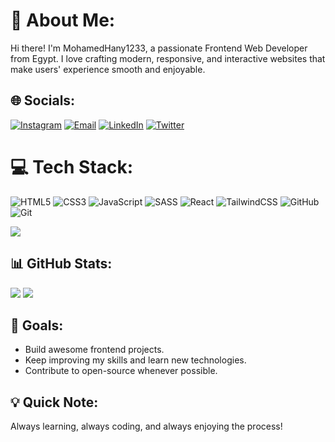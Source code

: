 # 💫 About Me:

Hi there! I'm MohamedHany1233, a passionate Frontend Web Developer from Egypt. I love crafting modern, responsive, and interactive websites that make users' experience smooth and enjoyable.

## 🌐 Socials:

[![Instagram](https://img.shields.io/badge/Instagram-%23E4405F.svg?logo=Instagram\&logoColor=white)](https://instagram.com/mhm.fr132) [![Email](https://img.shields.io/badge/Email-D14836?logo=gmail\&logoColor=white)](mailto:elqoptan337@gmail.com) [![LinkedIn](https://img.shields.io/badge/LinkedIn-%230077B5.svg?logo=linkedin\&logoColor=white)](https://linkedin.com/in/Mohamedhany1233) [![Twitter](https://img.shields.io/badge/Twitter-%231DA1F2.svg?logo=twitter\&logoColor=white)](https://twitter.com/MohamedHany1233)

# 💻 Tech Stack:

![HTML5](https://img.shields.io/badge/html5-%23E34F26.svg?style=for-the-badge\&logo=html5\&logoColor=white) ![CSS3](https://img.shields.io/badge/css3-%231572B6.svg?style=for-the-badge\&logo=css3\&logoColor=white) ![JavaScript](https://img.shields.io/badge/javascript-%23323330.svg?style=for-the-badge\&logo=javascript\&logoColor=%23F7DF1E) ![SASS](https://img.shields.io/badge/SASS-hotpink.svg?style=for-the-badge\&logo=SASS\&logoColor=white) ![React](https://img.shields.io/badge/react-%2320232a.svg?style=for-the-badge\&logo=react\&logoColor=%2361DAFB) ![TailwindCSS](https://img.shields.io/badge/tailwindcss-%2338B2AC.svg?style=for-the-badge\&logo=tailwind-css\&logoColor=white) ![GitHub](https://img.shields.io/badge/github-%23121011.svg?style=for-the-badge\&logo=github\&logoColor=white) ![Git](https://img.shields.io/badge/git-%23F05033.svg?style=for-the-badge\&logo=git\&logoColor=white)

![](https://github-readme-stats.vercel.app/api/top-langs/?username=Mohamedhany1233\&theme=radical\&hide_border=false\&include_all_commits=false\&count_private=false\&layout=compact)

## 📊 GitHub Stats:

![](https://github-readme-stats.vercel.app/api?username=Mohamedhany1233\&show_icons=true\&theme=radical\&count_private=true)
![](https://github-readme-streak-stats.herokuapp.com/?user=Mohamedhany1233\&theme=radical)

## 🎯 Goals:

* Build awesome frontend projects.
* Keep improving my skills and learn new technologies.
* Contribute to open-source whenever possible.

## 💡 Quick Note:

Always learning, always coding, and always enjoying the process!

<!-- Proudly created with GPRM ( https://gprm.itsvg.in ) -->
